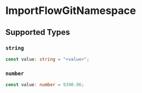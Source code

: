 # ImportFlowGitNamespace


## Supported Types

### `string`

```typescript
const value: string = "<value>";
```

### `number`

```typescript
const value: number = 9390.96;
```

